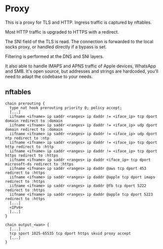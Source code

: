 
# Proxy

This is a proxy for TLS and HTTP.
Ingress traffic is captured by nftables.

Most HTTP traffic is upgraded to HTTPS with a redirect.

The SNI field of the TLS is read.
The connection is forwarded to the local socks proxy, or handled directly if a bypass is set.

Filtering is performed at the DNS and SNI layers.

It also able to handle IMAPS and APNS traffic of Apple devices, WhatsApp and SMB.
It's open source, but addresses and strings are hardcoded, you'll need to adapt the codebase to your needs.

## nftables

```
chain prerouting {
  type nat hook prerouting priority 0; policy accept;
  [...]
  iifname <ifname> ip saddr <ranges> ip daddr != <iface_ip> tcp dport domain redirect to :domain
  iifname <ifname> ip saddr <ranges> ip daddr != <iface_ip> udp dport domain redirect to :domain
  iifname <ifname> ip saddr <ranges> ip daddr != <iface_ip> udp dport ntp redirect to :ntp
  iifname <ifname> ip saddr <ranges> ip daddr != <iface_ip> tcp dport http redirect to :http
  iifname <ifname> ip saddr <ranges> ip daddr != <iface_ip> tcp dport https redirect to :https
  iifname <ifname> ip saddr <ranges> ip daddr <iface_ip> tcp dport microsoft-ds redirect to :https
  iifname <ifnane> ip saddr <ranges> ip daddr @aws tcp dport 453 redirect to :https
  iifname <ifname> ip saddr <ranges> ip daddr @apple tcp dport imaps redirect to :https
  iifname <ifname> ip saddr <ranges> ip daddr @fb tcp dport 5222 redirect to :https
  iifname <ifname> ip saddr <ranges> ip daddr @apple tcp dport 5223 redirect to :https
  [...]
  <IPv6>
  [...]
}

chain output_<wan> {
  [...]
  tcp sport 1025-65535 tcp dport https skuid proxy accept
  [...]
}

```
